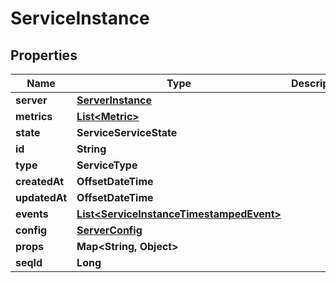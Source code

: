 

# ServiceInstance


## Properties

| Name | Type | Description | Notes |
|------------ | ------------- | ------------- | -------------|
|**server** | [**ServerInstance**](ServerInstance.md) |  |  |
|**metrics** | [**List&lt;Metric&gt;**](Metric.md) |  |  |
|**state** | **ServiceServiceState** |  |  |
|**id** | **String** |  |  |
|**type** | **ServiceType** |  |  |
|**createdAt** | **OffsetDateTime** |  |  |
|**updatedAt** | **OffsetDateTime** |  |  |
|**events** | [**List&lt;ServiceInstanceTimestampedEvent&gt;**](ServiceInstanceTimestampedEvent.md) |  |  |
|**config** | [**ServerConfig**](ServerConfig.md) |  |  |
|**props** | **Map&lt;String, Object&gt;** |  |  |
|**seqId** | **Long** |  |  |



